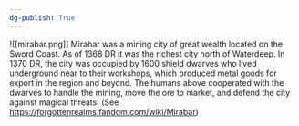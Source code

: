 ```yaml
---
dg-publish: True
---
```

![[mirabar.png]]
Mirabar was a mining city of great wealth located on the Sword Coast. As of 1368 DR it was the richest city north of Waterdeep. In 1370 DR, the city was occupied by 1600 shield dwarves who lived underground near to their workshops, which produced metal goods for export in the region and beyond. The humans above cooperated with the dwarves to handle the mining, move the ore to market, and defend the city against magical threats. (See https://forgottenrealms.fandom.com/wiki/Mirabar)

